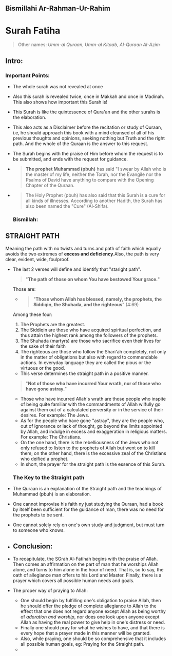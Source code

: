 ## **Bismillahi Ar-Rahman-Ur-Rahim**

# Surah Fatiha

>Other names: *Umm-al Quraan*, *Umm-al Kitaab*, *Al-Quraan Al-Azim*

## Intro:

### Important Points:

- The whole surah was not revealed at once
- Also this surah is revealed twice, once in Makkah and once in Madinah. This also shows how important this Surah is!
- This Surah is like the quintessence of Qura'an and the other surahs is the elaboration.
- This also acts as a Disclaimer before the recitation or study of Quraan, i.e, he should approach this book with a mind cleansed of all of his previous thoughts and opinions, seeking nothing but Truth and the right path. And the whole of the Quraan is the answer to this request.
-  The Surah begins with the praise of Him before whom the request is to be submitted, and ends with the request for guidance.
-  > **The prophet Muhammad (pbuh)** has said "I swear by Allah who is the master of my life, neither the Torah, nor the Evangile nor the Psalms of David have anything to compare with the Opening Chapter of the Quraan.
- > The Holy Prophet (pbuh) has also said that this Surah is a cure for all kinds of illnesses. According to another Hadith, the Surah has also been named the "Cure" (Al-Shifa).

  ### **Bismillah:**
  



## **STRAIGHT PATH**
Meaning the path with no twists and turns and path of faith which equally avoids the two extremes of **excess and deficiency**.Also, the path is very clear, evident, wide, foulproof.
- The last 2 verses will define and identify that "staright path".
  
  > "**The path of those on whom You have bestowed Your grace.**"

  Those are:
  - >"**Those whom Allah has blessed, namely, the prophets, the Siddiqin, the Shuhada, and the righteous**" (4:69)

  Among these four:
  1. The Prophets are the greatest.
  2. The Siddiqin are those who have acquired spiritual perfection, and thus attain the highest rank among the followers of the prophets.
  3. The Shuhada (martyrs) are those who sacrifice even their lives for the sake of their faith
  4. The righteous are those who follow the Shari'ah completely, not only in the matter of obligations but also with regard to commendable actions. In everyday language they are called the pious or the virtuous or the good.
  - This verse determines the straight path in a positive manner.

  > "**Not of those who have incurred Your wrath, nor of those who have gone astray.**"

  - Those who have incurred Allah's wrath are those people who inspite of being quite familiar with the commandments of Allah wilfully go against them out of a calculated perversity or in the service of their desires. For example: The Jews.
  - As for the people who have gone "astray", they are the people who, out of ignorance or lack of thought, go beyond the limits appointed by Allah, and indulge in excess and exaggeration in religious matters. For example: The Christians.
  - On the one hand, there is the rebelliousness of the Jews who not only refused to listen to the prophets of Allah but went on to kill them; on the other hand, there is the excessive zeal of the Christians who deified a prophet.
  - In short, the prayer for the straight path is the essence of this Surah.
 
  ### The Key to the Straight path

- The Quraan is an explanation of the Straight path and the teachings of Muhammad (pbuh) is an elaboration.
- One cannot improvise his faith ny just studying the Quraan, had a book by itself been sufficient for the guidance of man, there was no need for the prophets to be sent.
- One cannot solely rely on one's own study and judgment, but must turn to someone who knows.

- ## Conclusion:

- To recapitulate, the SGrah Al-Fatihah begins with the praise of Allah. Then comes an affirmation on the part of man that he worships Allah alone, and turns to him alone in the hour of need. That is, so to say, the oath of allegiance man offers to his Lord and Master. Finally, there is a prayer which covers all possible human needs and goals.

- The proper way of praying to Allah:
   - One should begin by fulfilling one's obligation to praise Allah, then he should offer the pledge of complete allegiance to Allah to the effect that one does not regard anyone except Allah as being worthy of *adoration and worship*, nor does one look upon anyone except Allah as having the real power to give help in one's distress or need.
   - Finally one should pray for what he wishes to have, and that there is every hope that a prayer made in this manner will be granted.
   - Also, while praying, one should be so comprehensive that it includes all possible human goals, eg: Praying for the Straight path.
   - 
  
